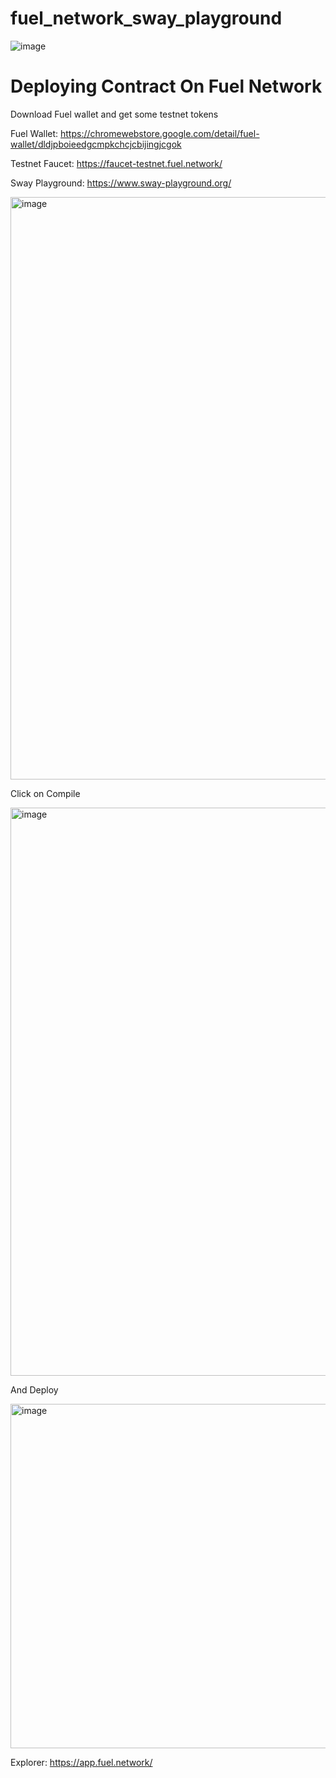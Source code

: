 # fuel_network_sway_playground



![image](https://github.com/raghav353/fuel_network_sway_playground/assets/151916837/d324e108-7c8a-4361-942c-4f5c4834712f)





# Deploying Contract On Fuel Network








Download Fuel wallet and get some testnet tokens








Fuel Wallet: https://chromewebstore.google.com/detail/fuel-wallet/dldjpboieedgcmpkchcjcbijingjcgok








Testnet Faucet: https://faucet-testnet.fuel.network/







Sway Playground: https://www.sway-playground.org/








<img width="932" alt="image" src="https://github.com/raghav353/fuel_network_sway_playground/assets/151916837/6e50debb-8a4e-415b-9cb4-bc0a4d725a99">








Click on Compile







<img width="909" alt="image" src="https://github.com/raghav353/fuel_network_sway_playground/assets/151916837/7fada516-3de3-4a19-8295-e43461dad752">










And Deploy








<img width="551" alt="image" src="https://github.com/raghav353/fuel_network_sway_playground/assets/151916837/13c8dd6f-b905-4033-b4db-5b7e49dcbce7">







Explorer: https://app.fuel.network/

